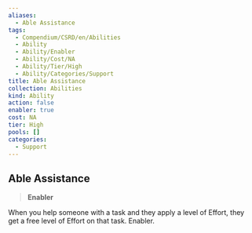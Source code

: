 ```yaml
---
aliases:
  - Able Assistance
tags:
  - Compendium/CSRD/en/Abilities
  - Ability
  - Ability/Enabler
  - Ability/Cost/NA
  - Ability/Tier/High
  - Ability/Categories/Support
title: Able Assistance
collection: Abilities
kind: Ability
action: false
enabler: true
cost: NA
tier: High
pools: []
categories:
  - Support
---
```

## Able Assistance    
>**Enabler**  
    
When you help someone with a task and they apply a level of Effort, they get a free level of Effort on that task. Enabler.